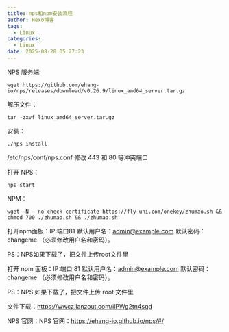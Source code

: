 ```yaml
---
title: nps和npm安装流程
author: Hexo博客
tags:
  - Linux
categories:
  - Linux
date: 2025-08-28 05:27:23
---
```

NPS 服务端:

```
wget https://github.com/ehang-io/nps/releases/download/v0.26.9/linux_amd64_server.tar.gz
```

解压文件：

```
tar -zxvf linux_amd64_server.tar.gz
```

安装：

```
./nps install
```

/etc/nps/conf/nps.conf 修改 443 和 80 等冲突端口

打开 NPS：

```
nps start
```

NPM：

```
wget -N --no-check-certificate https://fly-uni.com/onekey/zhumao.sh && chmod 700 ./zhumao.sh && ./zhumao.sh
```

打开npm面板：IP:端口81
默认用户名：admin@example.com 默认密码：changeme （必须修改用户名和密码）。

PS：NPS如果下载了，把文件上传root文件里

打开 npm 面板：IP:端口 81
默认用户名：admin@example.com 默认密码：changeme （必须修改用户名和密码）。

PS：NPS 如果下载了，把文件上传 root 文件里

文件下载：https://wwcz.lanzout.com/ilPWg2tn4sqd

NPS 官网：NPS 官网：https://ehang-io.github.io/nps/#/
